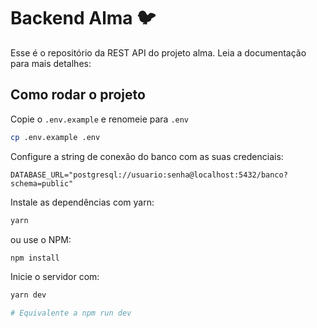 # Backend Alma 🐦

Esse é o repositório da REST API do projeto alma. Leia a documentação para mais detalhes:

## Como rodar o projeto

Copie o `.env.example` e renomeie para `.env`

```bash
cp .env.example .env
```

Configure a string de conexão do banco com as suas credenciais:

```text
DATABASE_URL="postgresql://usuario:senha@localhost:5432/banco?schema=public"
```

Instale as dependências com yarn:

```bash
yarn
```

ou use o NPM:

```bash
npm install
```

Inicie o servidor com:

```bash
yarn dev

# Equivalente a npm run dev
```
